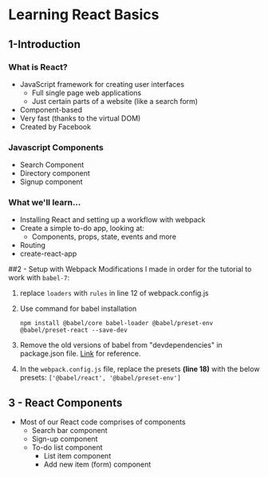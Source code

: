 # Learning React Basics

## 1-Introduction

### What is React?
- JavaScript framework for creating user interfaces
    - Full single page web applications
    - Just certain parts of a website (like a search form)
- Component-based
- Very fast (thanks to the virtual DOM)
- Created by Facebook

### Javascript Components

- Search Component
- Directory component
- Signup component

### What we'll learn...
- Installing React and setting up a workflow with webpack
- Create a simple to-do app, looking at:
    - Components, props, state, events and more
- Routing
- create-react-app

##2 - Setup with Webpack 
Modifications I made in order for the tutorial to work with `babel-7`:
1. replace `loaders` with `rules` in line 12 of webpack.config.js
1. Use command for babel installation
   ```
   npm install @babel/core babel-loader @babel/preset-env @babel/preset-react --save-dev
   ```
   
1. Remove the old versions of babel from "devdependencies" in package.json file. 
[Link](https://stackoverflow.com/questions/49182862/preset-files-are-not-allowed-to-export-objects) for reference.
1. In the `webpack.config.js` file, replace the presets **(line 18)** with the below
    presets: `['@babel/react', '@babel/preset-env']`

## 3 - React Components
- Most of our React code comprises of components
    - Search bar component
    - Sign-up component
    - To-do list component
        - List item component
        - Add new item (form) component